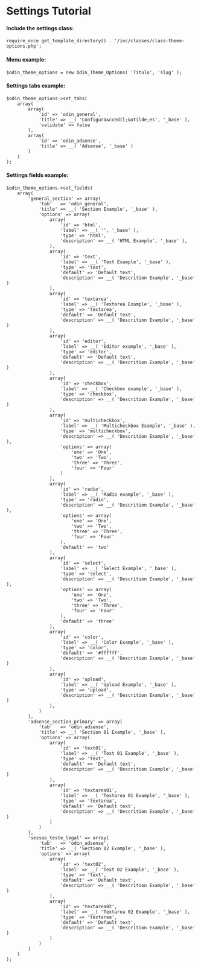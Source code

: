 # Settings Tutorial #

#### Include the settings class: ####

    require_once get_template_directory() . '/inc/classes/class-theme-options.php';

#### Menu example: ####

    $odin_theme_options = new Odin_Theme_Options( 'Titulo', 'slug' );

#### Settings tabs example: ####

    $odin_theme_options->set_tabs(
        array(
            array(
                'id' => 'odin_general',
                'title' => __( 'Configura&ccedil;&otilde;es', '_base' ),
                'validate' => false
            ),
            array(
                'id' => 'odin_adsense',
                'title' => __( 'Adsense', '_base' )
            )
        )
    );

#### Settings fields example: ####

    $odin_theme_options->set_fields(
        array(
            'general_section' => array(
                'tab'   => 'odin_general',
                'title' => __( 'Section Example', '_base' ),
                'options' => array(
                    array(
                        'id' => 'html',
                        'label' => __( '', '_base' ),
                        'type' => 'html',
                        'description' => __( 'HTML Example', '_base' ),
                    ),
                    array(
                        'id' => 'text',
                        'label' => __( 'Text Example', '_base' ),
                        'type' => 'text',
                        'default' => 'Default text',
                        'description' => __( 'Descrition Example', '_base' )
                    ),
                    array(
                        'id' => 'textarea',
                        'label' => __( 'Textarea Example', '_base' ),
                        'type' => 'textarea',
                        'default' => 'Default text',
                        'description' => __( 'Descrition Example', '_base' )
                    ),
                    array(
                        'id' => 'editor',
                        'label' => __( 'Editor example', '_base' ),
                        'type' => 'editor',
                        'default' => 'Default text',
                        'description' => __( 'Descrition Example', '_base' )
                    ),
                    array(
                        'id' => 'checkbox',
                        'label' => __( 'Checkbox example', '_base' ),
                        'type' => 'checkbox',
                        'description' => __( 'Descrition Example', '_base' )
                    ),
                    array(
                        'id' => 'multicheckbox',
                        'label' => __( 'Multicheckbox Example', '_base' ),
                        'type' => 'multicheckbox',
                        'description' => __( 'Descrition Example', '_base' ),
                        'options' => array(
                            'one' => 'One',
                            'two' => 'Two',
                            'three' => 'Three',
                            'four' => 'Four'
                        )
                    ),
                    array(
                        'id' => 'radio',
                        'label' => __( 'Radio example', '_base' ),
                        'type' => 'radio',
                        'description' => __( 'Descrition Example', '_base' ),
                        'options' => array(
                            'one' => 'One',
                            'two' => 'Two',
                            'three' => 'Three',
                            'four' => 'Four'
                        ),
                        'default' => 'two'
                    ),
                    array(
                        'id' => 'select',
                        'label' => __( 'Select Example', '_base' ),
                        'type' => 'select',
                        'description' => __( 'Descrition Example', '_base' ),
                        'options' => array(
                            'one' => 'One',
                            'two' => 'Two',
                            'three' => 'Three',
                            'four' => 'Four'
                        ),
                        'default' => 'three'
                    ),
                    array(
                        'id' => 'color',
                        'label' => __( 'Color Example', '_base' ),
                        'type' => 'color',
                        'default' => '#ffffff',
                        'description' => __( 'Descrition Example', '_base' )
                    ),
                    array(
                        'id' => 'upload',
                        'label' => __( 'Upload Example', '_base' ),
                        'type' => 'upload',
                        'description' => __( 'Descrition Example', '_base' )
                    ),
                )
            ),
            'adsense_section_primary' => array(
                'tab'   => 'odin_adsense',
                'title' => __( 'Section 01 Example', '_base' ),
                'options' => array(
                    array(
                        'id' => 'text01',
                        'label' => __( 'Text 01 Example', '_base' ),
                        'type' => 'text',
                        'default' => 'Default text',
                        'description' => __( 'Descrition Example', '_base' )
                    ),
                    array(
                        'id' => 'textarea01',
                        'label' => __( 'Textarea 01 Example', '_base' ),
                        'type' => 'textarea',
                        'default' => 'Default text',
                        'description' => __( 'Descrition Example', '_base' )
                    )
                )
            ),
            'sessao_teste_legal' => array(
                'tab'   => 'odin_adsense',
                'title' => __( 'Section 02 Example', '_base' ),
                'options' => array(
                    array(
                        'id' => 'text02',
                        'label' => __( 'Text 02 Example', '_base' ),
                        'type' => 'text',
                        'default' => 'Default text',
                        'description' => __( 'Descrition Example', '_base' )
                    ),
                    array(
                        'id' => 'textarea02',
                        'label' => __( 'Textarea 02 Example', '_base' ),
                        'type' => 'textarea',
                        'default' => 'Default text',
                        'description' => __( 'Descrition Example', '_base' )
                    )
                )
            )
        )
    );
